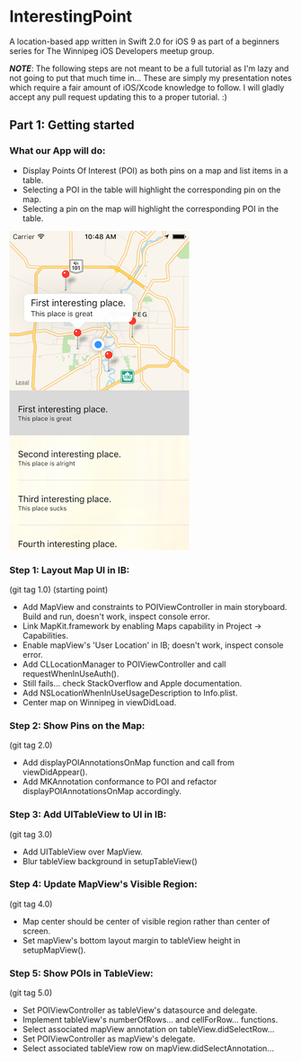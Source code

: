 # InterestingPoint

A location-based app written in Swift 2.0 for iOS 9 as part of a beginners series for The Winnipeg iOS Developers meetup group.

__*NOTE*__: The following steps are not meant to be a full tutorial as I'm lazy and not going to put that much time in... These are simply my presentation notes which require a fair amount of iOS/Xcode knowledge to follow. I will gladly accept any pull request updating this to a proper tutorial. :)

## Part 1: Getting started

### What our App will do:
- Display Points Of Interest (POI) as both pins on a map and list items in a table.
- Selecting a POI in the table will highlight the corresponding pin on the map.
- Selecting a pin on the map will highlight the corresponding POI in the table.

![alt text](./InterestingPointScreenShot.png "InterestingPoint Final Screenshot.")

### Step 1: Layout Map UI in IB:
(git tag 1.0) (starting point)
- Add MapView and constraints to POIViewController in main storyboard. Build and run, doesn't work, inspect console error.
- Link MapKit.framework by enabling Maps capability in Project -> Capabilities.
- Enable mapView's 'User Location' in IB; doesn't work, inspect console error.
- Add CLLocationManager to POIViewController and call requestWhenInUseAuth().
- Still fails... check StackOverflow and Apple documentation.
- Add NSLocationWhenInUseUsageDescription to Info.plist.
- Center map on Winnipeg in viewDidLoad.

### Step 2: Show Pins on the Map:
(git tag 2.0)
- Add displayPOIAnnotationsOnMap function and call from viewDidAppear().
- Add MKAnnotation conformance to POI and refactor displayPOIAnnotationsOnMap accordingly.

### Step 3: Add UITableView to UI in IB:
(git tag 3.0)
- Add UITableView over MapView.
- Blur tableView background in setupTableView()

### Step 4: Update MapView's Visible Region:
(git tag 4.0)
- Map center should be center of visible region rather than center of screen.
- Set mapView's bottom layout margin to tableView height in setupMapView().

### Step 5: Show POIs in TableView:
(git tag 5.0)
- Set POIViewController as tableView's datasource and delegate.
- Implement tableView's numberOfRows... and cellForRow... functions.
- Select associated mapView annotation on tableView.didSelectRow...
- Set POIViewController as mapView's delegate.
- Select associated tableView row on mapView.didSelectAnnotation...
